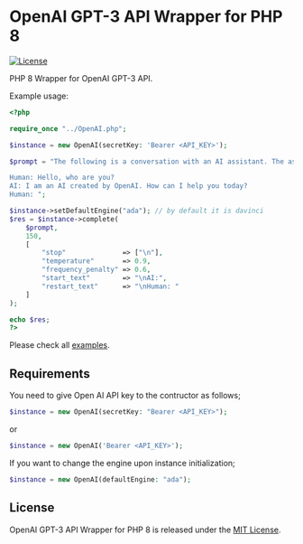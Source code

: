 # OpenAI GPT-3 API Wrapper for PHP 8
[![License](https://img.shields.io/github/license/mashape/apistatus.svg)](https://opensource.org/licenses/MIT)

PHP 8 Wrapper for OpenAI GPT-3 API.

Example usage:

```php
<?php

require_once "../OpenAI.php";

$instance = new OpenAI(secretKey: 'Bearer <API_KEY>');

$prompt = "The following is a conversation with an AI assistant. The assistant is helpful, creative, clever, and very friendly.

Human: Hello, who are you?
AI: I am an AI created by OpenAI. How can I help you today?
Human: ";

$instance->setDefaultEngine("ada"); // by default it is davinci
$res = $instance->complete(
    $prompt,
    150,
    [
        "stop"              => ["\n"],
        "temperature"       => 0.9,
        "frequency_penalty" => 0.6,
        "start_text"        => "\nAI:",
        "restart_text"      => "\nHuman: "
    ]
);

echo $res;
?>
```

Please check all [examples](/examples).

## Requirements
You need to give Open AI API key to the contructor as follows;
```php
$instance = new OpenAI(secretKey: "Bearer <API_KEY>");
```
or
```php
$instance = new OpenAI('Bearer <API_KEY>');
```

If you want to change the engine upon instance initialization;

```php
$instance = new OpenAI(defaultEngine: "ada");
```

## License

OpenAI GPT-3 API Wrapper for PHP 8 is released under the
[MIT License](http://www.opensource.org/licenses/MIT).
